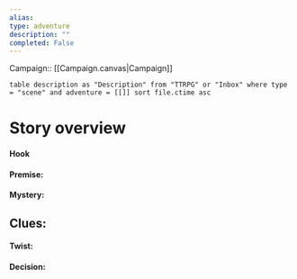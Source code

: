 ```yaml
---
alias:
type: adventure
description: ""
completed: False
---
```

Campaign:: [[Campaign.canvas|Campaign]]

```dataview
table description as "Description" from "TTRPG" or "Inbox" where type = "scene" and adventure = [[]] sort file.ctime asc
```

# Story overview


#### Hook
 

#### Premise: 


#### Mystery:


Clues:
- 

#### Twist:


#### Decision:



